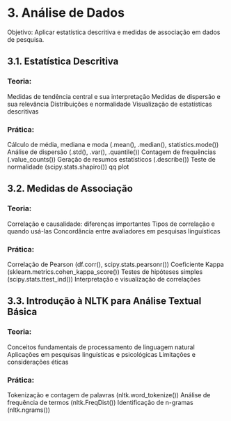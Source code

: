 # 3. Análise de Dados
Objetivo: Aplicar estatística descritiva e medidas de associação em dados de pesquisa.

## 3.1. Estatística Descritiva
### Teoria:		
Medidas de tendência central e sua interpretação
Medidas de dispersão e sua relevância
Distribuições e normalidade
Visualização de estatísticas descritivas

### Prática:
Cálculo de média, mediana e moda (.mean(), .median(), statistics.mode())
Análise de dispersão (.std(), .var(), .quantile())
Contagem de frequências (.value_counts())
Geração de resumos estatísticos (.describe())
Teste de normalidade (scipy.stats.shapiro()) qq plot

## 3.2. Medidas de Associação
### Teoria:		
Correlação e causalidade: diferenças importantes
Tipos de correlação e quando usá-las
Concordância entre avaliadores em pesquisas linguísticas

### Prática:
Correlação de Pearson (df.corr(), scipy.stats.pearsonr())
Coeficiente Kappa (sklearn.metrics.cohen_kappa_score())
Testes de hipóteses simples (scipy.stats.ttest_ind())
Interpretação e visualização de correlações

## 3.3. Introdução à NLTK para Análise Textual Básica
### Teoria:		
Conceitos fundamentais de processamento de linguagem natural
Aplicações em pesquisas linguísticas e psicológicas
Limitações e considerações éticas

### Prática:
Tokenização e contagem de palavras (nltk.word_tokenize())
Análise de frequência de termos (nltk.FreqDist())
Identificação de n-gramas (nltk.ngrams())
